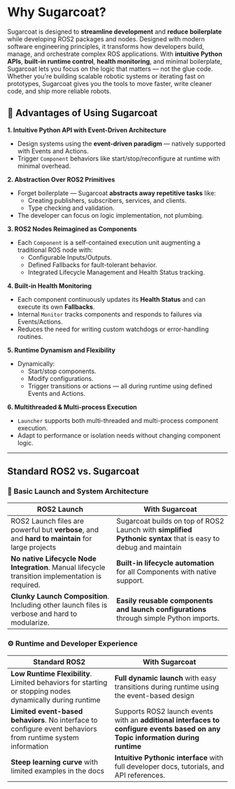 # Why Sugarcoat?

Sugarcoat is designed to **streamline development** and **reduce boilerplate** while developing ROS2 packages and nodes. Designed with modern software engineering principles, it transforms how developers build, manage, and orchestrate complex ROS applications. With **intuitive Python APIs**, **built-in runtime control**, **health monitoring**, and minimal boilerplate, Sugarcoat lets you focus on the logic that matters — not the glue code. Whether you're building scalable robotic systems or iterating fast on prototypes, Sugarcoat gives you the tools to move faster, write cleaner code, and ship more reliable robots.

## 🚀 Advantages of Using Sugarcoat

**1. Intuitive Python API with Event-Driven Architecture**

- Design systems using the **event-driven paradigm** — natively supported with Events and Actions.
- Trigger `Component` behaviors like start/stop/reconfigure at runtime with minimal overhead.

**2. Abstraction Over ROS2 Primitives**

- Forget boilerplate — Sugarcoat **abstracts away repetitive tasks** like:
  - Creating publishers, subscribers, services, and clients.
  - Type checking and validation.
- The developer can focus on logic implementation, not plumbing.

**3. ROS2 Nodes Reimagined as Components**

- Each `Component` is a self-contained execution unit augmenting a traditional ROS node with:
  - Configurable Inputs/Outputs.
  - Defined Fallbacks for fault-tolerant behavior.
  - Integrated Lifecycle Management and Health Status tracking.

**4. Built-in Health Monitoring**

- Each component continuously updates its **Health Status** and can execute its own **Fallbacks**.
- Internal `Monitor` tracks components and responds to failures via Events/Actions.
- Reduces the need for writing custom watchdogs or error-handling routines.

**5. Runtime Dynamism and Flexibility**

- Dynamically:
  - Start/stop components.
  - Modify configurations.
  - Trigger transitions or actions — all during runtime using defined Events and Actions.

**6. Multithreaded & Multi-process Execution**

- `Launcher` supports both multi-threaded and multi-process component execution.
- Adapt to performance or isolation needs without changing component logic.

---

## Standard ROS2 vs. Sugarcoat

### 🔧 Basic Launch and System Architecture

| **ROS2 Launch**                                                                                   | **With Sugarcoat**                                                                                            |
| ------------------------------------------------------------------------------------------------- | ------------------------------------------------------------------------------------------------------------- |
| ROS2 Launch files are powerful but **verbose**, and and **hard to maintain** for large projects   | Sugarcoat builds on top of ROS2 Launch with **simplified Pythonic syntax** that is easy to debug and maintain |
| **No native Lifecycle Node Integration**. Manual lifecycle transition implementation is required. | **Built-in lifecycle automation** for all Components with native support.                                     |
| **Clunky Launch Composition**. Including other launch files is verbose and hard to modularize.    | **Easily reusable components and launch configurations** through simple Python imports.                       |


### ⚙️ Runtime and Developer Experience

| **Standard ROS2**                                                                                            | **With Sugarcoat**                                                                                                              |
| ------------------------------------------------------------------------------------------------------------ | ------------------------------------------------------------------------------------------------------------------------------- |
| **Low Runtime Flexibility**. Limited behaviors for starting or stopping nodes dynamically during runtime     | **Full dynamic launch** with easy transitions during runtime using the event-based design                                       |
| **Limited event-based behaviors**. No interface to configure event behaviors from runtime system information | Supports ROS2 launch events with an **additional interfaces to configure events based on any Topic information during runtime** |
| **Steep learning curve** with limited examples in the docs                                                   | **Intuitive Pythonic interface** with full developer docs, tutorials, and API references.                                       |
